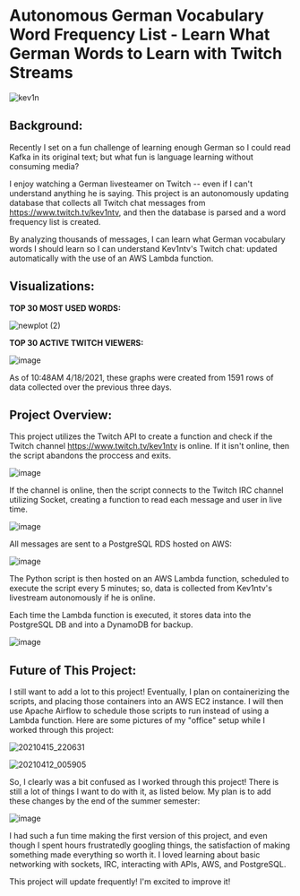 # Autonomous German Vocabulary Word Frequency List - Learn What German Words to Learn with Twitch Streams

![kev1n](https://user-images.githubusercontent.com/53328559/115154362-49fa9c80-a02f-11eb-95ff-c431fbf761ec.png)

## Background:

Recently I set on a fun challenge of learning enough German so I could read Kafka in its original text; but what fun is language learning without consuming media?

I enjoy watching a German livesteamer on Twitch -- even if I can't understand anything he is saying. This project is an autonomously updating database that collects all Twitch chat messages from https://www.twitch.tv/kev1ntv, and then the database is parsed and a word frequency list is created.

By analyzing thousands of messages, I can learn what German vocabulary words I should learn so I can understand Kev1ntv's Twitch chat: updated automatically with the use of an AWS Lambda function.

## Visualizations:
**TOP 30 MOST USED WORDS:**

![newplot (2)](https://user-images.githubusercontent.com/53328559/115154688-02751000-a031-11eb-9aeb-e9a50ffe8ec4.png)

**TOP 30 ACTIVE TWITCH VIEWERS:**

![image](https://user-images.githubusercontent.com/53328559/115154796-8f1fce00-a031-11eb-8aa0-46929fc72de0.png)

As of 10:48AM 4/18/2021, these graphs were created from 1591 rows of data collected over the previous three days.

## Project Overview:

This project utilizes the Twitch API to create a function and check if the Twitch channel https://www.twitch.tv/kev1ntv is online. If it isn't online, then the script abandons the proccess and exits.

![image](https://user-images.githubusercontent.com/53328559/115155323-4584b280-a034-11eb-8ec1-a3bb41d9713c.png)

If the channel is online, then the script connects to the Twitch IRC channel utilizing Socket, creating a function to read each message and user in live time.

![image](https://user-images.githubusercontent.com/53328559/115155480-f723e380-a034-11eb-8c43-820f971235a2.png)

All messages are sent to a PostgreSQL RDS hosted on AWS:

![image](https://user-images.githubusercontent.com/53328559/115155537-4ff37c00-a035-11eb-8b7d-decd60c75528.png)

The Python script is then hosted on an AWS Lambda function, scheduled to execute the script every 5 minutes; so, data is collected from Kev1ntv's livestream autonomously if he is online.

Each time the Lambda function is executed, it stores data into the PostgreSQL DB and into a DynamoDB for backup.

![image](https://user-images.githubusercontent.com/53328559/115155960-01df7800-a037-11eb-9c89-1e7b9290240d.png)

## Future of This Project:

I still want to add a lot to this project! Eventually, I plan on containerizing the scripts, and placing those containers into an AWS EC2 instance. I will then use Apache Airflow to schedule those scripts to run instead of using a Lambda function. Here are some pictures of my "office" setup while I worked through this project:


![20210415_220631](https://user-images.githubusercontent.com/53328559/115156116-a661ba00-a037-11eb-90c7-608ffdf8d755.jpg)

![20210412_005905](https://user-images.githubusercontent.com/53328559/115156145-c3968880-a037-11eb-9785-e411125f4b1e.jpg)

So, I clearly was a bit confused as I worked through this project! There is still a lot of things I want to do with it, as listed below. My plan is to add these changes by the end of the summer semester: 

![image](https://user-images.githubusercontent.com/53328559/115156233-15d7a980-a038-11eb-9219-bc3034d850d8.png)

I had such a fun time making the first version of this project, and even though I spent hours frustratedly googling things, the satisfaction of making something made everything so worth it. I loved learning about basic networking with sockets, IRC, interacting with APIs, AWS, and PostgreSQL. 

This project will update frequently! I'm excited to improve it!
